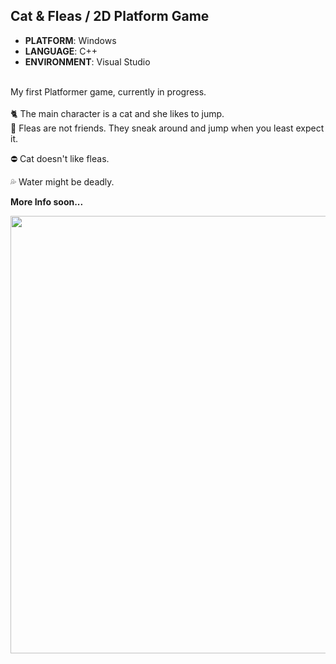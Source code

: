 ## Cat & Fleas / 2D Platform Game
* **PLATFORM**: Windows
* **LANGUAGE**: C++
* **ENVIRONMENT**: Visual Studio
<br>
My first Platformer game, currently in progress. 
<br>
<br>
🐈 The main character is a cat and she likes to jump. 

 <br>
🦟 Fleas are not friends. They sneak around and jump when you least expect it.

⛔ Cat doesn't like fleas.

💦 Water might be deadly.

**More Info soon...**

<img src=".github/kitty_short2.gif" width="700">
